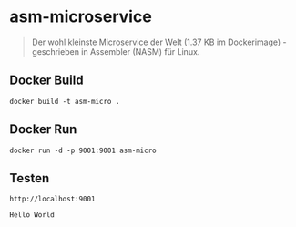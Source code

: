 # asm-microservice

> Der wohl kleinste Microservice der Welt (1.37 KB im Dockerimage) - geschrieben in Assembler (NASM) für Linux.

## Docker Build 
```
docker build -t asm-micro .
```
## Docker Run 
```
docker run -d -p 9001:9001 asm-micro
```
## Testen
```
http://localhost:9001

Hello World
```

